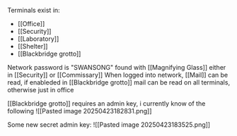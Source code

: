 Terminals exist in:
- [[Office]]
- [[Security]]
- [[Laboratory]]
- [[Shelter]]
- [[Blackbridge grotto]]

Network password is "SWANSONG" found with [[Magnifying Glass]] either in [[Security]] or [[Commissary]]
When logged into network, [[Mail]] can be read, if enableded in [[Blackbridge grotto]] mail can be read on all terminals, otherwise just in office

[[Blackbridge grotto]] requires an admin key, i currently know of the following
![[Pasted image 20250423182831.png]]

Some new secret admin key:
![[Pasted image 20250423183525.png]]